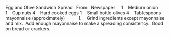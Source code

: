 Egg and Olive Sandwich Spread
 
From:  Newspaper
 
 
1    Medium onion
1    Cup nuts
4    Hard cooked eggs
1    Small bottle olives
4    Tablespoons mayonnaise (approximately)
    
    
1.    Grind ingredients except mayonnaise and mix.  Add enough mayonnaise to make a spreading consistency.  Good on bread or crackers.
 
